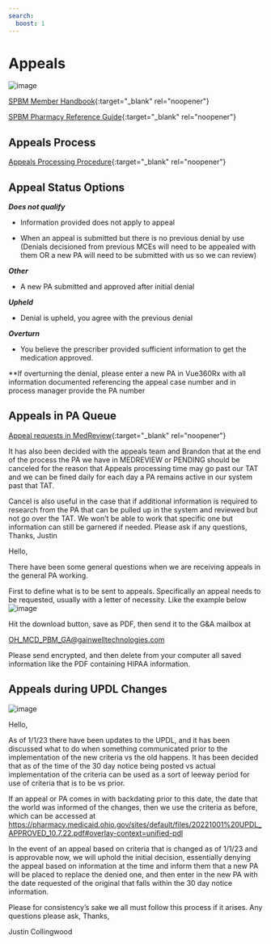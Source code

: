 ```yaml
---
search:
  boost: 1
---
```


# Appeals 

![image](https://user-images.githubusercontent.com/122046056/230230675-71ecf0d5-77c7-4000-92b3-dba361305399.png)

[SPBM Member Handbook](https://spbm.medicaid.ohio.gov/SPDocumentLibrary/DocumentLibrary/Manuals/SPBM%20Member%20Handbook.pdf){:target="_blank" rel="noopener"}

[SPBM Pharmacy Reference Guide](https://spbm.medicaid.ohio.gov/SPDocumentLibrary/DocumentLibrary/User%20Guides/SPBM%20Pharmacy%20Reference%20Guide.pdf){:target="_blank" rel="noopener"}

## Appeals Process
[Appeals Processing Procedure](https://mygainwell-my.sharepoint.com/:w:/r/personal/christopher_nguyen_gainwelltechnologies_com/Documents/Evergreen/Emails/Appeals%20Processing%20for%20pharmacists.docx?d=w237c662b5a1642ca94477766772d1551&csf=1&web=1&e=gLLGJg){:target="_blank" rel="noopener"}

## Appeal Status Options

***Does not qualify***

- Information provided does not apply to appeal

- When an appeal is submitted but there is no previous denial by use (Denials decisioned from previous MCEs will need to be appealed with them OR a new PA will need to be submitted with us so we can review)


***Other***
- A new PA submitted and approved after initial denial 


***Upheld***

- Denial is upheld, you agree with the previous denial


***Overturn***
- You believe the prescriber provided sufficient information to get the medication approved.

**If overturning the denial, please enter a new PA in Vue360Rx with all information documented referencing the appeal case number and in process manager provide the PA number

## Appeals in PA Queue
[Appeal requests in MedReview](https://mygainwell-my.sharepoint.com/:u:/r/personal/christopher_nguyen_gainwelltechnologies_com/Documents/Evergreen/Emails/FW_%20When%20Pharmacists%20get%20legitimate%20appeals%20in%20PA%20queues.msg?csf=1&web=1&e=guftJO){:target="_blank" rel="noopener"}

It has also been decided with the appeals team and Brandon that at the end of the process the PA we have in MEDREVIEW or PENDING should be canceled for the reason that Appeals processing time may go past our TAT and we can be fined daily for each day a PA remains active in our system past that TAT.
 
Cancel is also useful in the case that if additional information is required to research from the PA that can be pulled up in the system and reviewed but not go over the TAT. We won’t be able to work that specific one but information can still be garnered if needed.
Please ask if any questions,
Thanks,
Justin
 
Hello,

There have been some general questions when we are receiving appeals in the general PA working.
 
First to define what is to be sent to appeals. Specifically an appeal needs to be requested, usually with a letter of necessity. Like the example below
![image](https://user-images.githubusercontent.com/122046056/230231878-e844e815-b7a1-42cf-bcd7-b83d305e7ff0.png)

Hit the download button, save as PDF, then send it to the G&A mailbox at 
 
OH_MCD_PBM_GA@gainwelltechnologies.com
 
Please send encrypted, and then delete from your computer all saved information like the PDF containing HIPAA information.

## Appeals during UPDL Changes
![image](https://user-images.githubusercontent.com/122046056/230232234-9db9dcf0-339d-4a34-b60e-9386857dcd2d.png)

Hello,

As of 1/1/23 there have been updates to the UPDL, and it has been discussed what to do when something communicated prior to the implementation of the new criteria vs the old happens.
It has been decided that as of the time of the 30 day notice being posted vs actual implementation of the criteria can be used as a sort of leeway period for use of criteria that is to be vs prior.
 
If an appeal or PA comes in with backdating prior to this date, the date that the world was informed of the changes, then we use the criteria as before, which can be accessed at 
https://pharmacy.medicaid.ohio.gov/sites/default/files/20221001%20UPDL_APPROVED_10.7.22.pdf#overlay-context=unified-pdl
 
 
In the event of an appeal based on criteria that is changed as of 1/1/23 and is approvable now, we will uphold the initial decision, essentially denying the appeal based on information at the time and inform them that a new PA will be placed to replace the denied one, and then enter in the new PA with the date requested of the original that falls within the 30 day notice information.
 
Please for consistency’s sake we all must follow this process if it arises.
Any questions please ask,
Thanks,
 
Justin Collingwood
